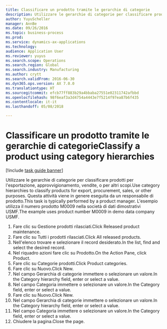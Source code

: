 ```yaml
--- 
title: Classificare un prodotto tramite le gerarchie di categorie
description: Utilizzare le gerarchie di categorie per classificare prodotti per l'esportazione, approvvigionamento, vendite, o per altri scopi.
author: YuyuScheller
manager: AnnBe
ms.date: 09/26/2016
ms.topic: business-process
ms.prod: 
ms.service: dynamics-ax-applications
ms.technology: 
audience: Application User
ms.reviewer: yuyus
ms.search.scope: Operations
ms.search.region: Global
ms.search.industry: Manufacturing
ms.author: crytt
ms.search.validFrom: 2016-06-30
ms.dyn365.ops.version: AX 7.0.0
ms.translationtype: HT
ms.sourcegitcommit: efcb77ff883b29a4bbaba27551e02311742afbbd
ms.openlocfilehash: 98f6eaf3a3d4754a4443e7f5214f97ea87b6f435
ms.contentlocale: it-it
ms.lasthandoff: 05/08/2018

---
```

# <a name="classify-a-product-using-category-hierarchies"></a><span data-ttu-id="9c4b0-103">Classificare un prodotto tramite le gerarchie di categorie</span><span class="sxs-lookup"><span data-stu-id="9c4b0-103">Classify a product using category hierarchies</span></span>

[!include [task guide banner](../../includes/task-guide-banner.md)]

<span data-ttu-id="9c4b0-104">Utilizzare le gerarchie di categorie per classificare prodotti per l'esportazione, approvvigionamento, vendite, o per altri scopi.</span><span class="sxs-lookup"><span data-stu-id="9c4b0-104">Use category hierarchies to classify products for export, procurement, sales, or other purposes.</span></span> <span data-ttu-id="9c4b0-105">Questa attività viene in genere eseguita da un responsabile di prodotto.</span><span class="sxs-lookup"><span data-stu-id="9c4b0-105">This task is typically performed by a product manager.</span></span> <span data-ttu-id="9c4b0-106">L'esempio utilizza il numero prodotto M0009 nella società di dati dimostrativi USMF.</span><span class="sxs-lookup"><span data-stu-id="9c4b0-106">The example uses product number M0009 in demo data company USMF.</span></span>

1. <span data-ttu-id="9c4b0-107">Fare clic su Gestione prodotti rilasciati.</span><span class="sxs-lookup"><span data-stu-id="9c4b0-107">Click Released product maintenance.</span></span>
2. <span data-ttu-id="9c4b0-108">Fare clic su Tutti i prodotti rilasciati.</span><span class="sxs-lookup"><span data-stu-id="9c4b0-108">Click All released products.</span></span>
3. <span data-ttu-id="9c4b0-109">Nell'elenco trovare e selezionare il record desiderato.</span><span class="sxs-lookup"><span data-stu-id="9c4b0-109">In the list, find and select the desired record.</span></span>
4. <span data-ttu-id="9c4b0-110">Nel riquadro azioni fare clic su Prodotto.</span><span class="sxs-lookup"><span data-stu-id="9c4b0-110">On the Action Pane, click Product.</span></span>
5. <span data-ttu-id="9c4b0-111">Fare clic su Categorie prodotti.</span><span class="sxs-lookup"><span data-stu-id="9c4b0-111">Click Product categories.</span></span>
6. <span data-ttu-id="9c4b0-112">Fare clic su Nuovo.</span><span class="sxs-lookup"><span data-stu-id="9c4b0-112">Click New.</span></span>
7. <span data-ttu-id="9c4b0-113">Nel campo Gerarchia di categorie immettere o selezionare un valore.</span><span class="sxs-lookup"><span data-stu-id="9c4b0-113">In the Category hierarchy field, enter or select a value.</span></span>
8. <span data-ttu-id="9c4b0-114">Nel campo Categoria immettere o selezionare un valore.</span><span class="sxs-lookup"><span data-stu-id="9c4b0-114">In the Category field, enter or select a value.</span></span>
9. <span data-ttu-id="9c4b0-115">Fare clic su Nuovo.</span><span class="sxs-lookup"><span data-stu-id="9c4b0-115">Click New.</span></span>
10. <span data-ttu-id="9c4b0-116">Nel campo Gerarchia di categorie immettere o selezionare un valore.</span><span class="sxs-lookup"><span data-stu-id="9c4b0-116">In the Category hierarchy field, enter or select a value.</span></span>
11. <span data-ttu-id="9c4b0-117">Nel campo Categoria immettere o selezionare un valore.</span><span class="sxs-lookup"><span data-stu-id="9c4b0-117">In the Category field, enter or select a value.</span></span>
12. <span data-ttu-id="9c4b0-118">Chiudere la pagina.</span><span class="sxs-lookup"><span data-stu-id="9c4b0-118">Close the page.</span></span>


